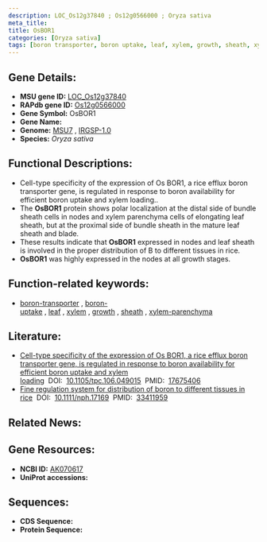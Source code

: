 ```yaml
---
description: LOC_Os12g37840 ; Os12g0566000 ; Oryza sativa
meta_title:
title: OsBOR1
categories: [Oryza sativa]
tags: [boron transporter, boron uptake, leaf, xylem, growth, sheath, xylem parenchyma]
---
```


## Gene Details:
- **MSU gene ID:** [LOC_Os12g37840](http://rice.uga.edu/cgi-bin/ORF_infopage.cgi?orf=LOC_Os12g37840)  
- **RAPdb gene ID:** [Os12g0566000](https://rapdb.dna.affrc.go.jp/locus/?name=Os12g0566000)  
- **Gene Symbol:** OsBOR1
- **Gene Name:**
- **Genome:**  [MSU7](http://rice.uga.edu/)&nbsp;,&nbsp;[IRGSP-1.0](https://rapdb.dna.affrc.go.jp/download/irgsp1.html)
- **Species:** *Oryza sativa*

## Functional Descriptions:
   - Cell-type specificity of the expression of Os BOR1, a rice efflux boron transporter gene, is regulated in response to boron availability for efficient boron uptake and xylem loading..
   - The **OsBOR1** protein shows polar localization at the distal side of bundle sheath cells in nodes and xylem parenchyma cells of elongating leaf sheath, but at the proximal side of bundle sheath in the mature leaf sheath and blade.
   - These results indicate that **OsBOR1** expressed in nodes and leaf sheath is involved in the proper distribution of B to different tissues in rice.
   - **OsBOR1** was highly expressed in the nodes at all growth stages.

## Function-related keywords:
   - [boron-transporter](/tags/boron-transporter/)&nbsp;,&nbsp;[boron-uptake](/tags/boron-uptake/)&nbsp;,&nbsp;[leaf](/tags/leaf/)&nbsp;,&nbsp;[xylem](/tags/xylem/)&nbsp;,&nbsp;[growth](/tags/growth/)&nbsp;,&nbsp;[sheath](/tags/sheath/)&nbsp;,&nbsp;[xylem-parenchyma](/tags/xylem-parenchyma/)

## Literature:
   - [Cell-type specificity of the expression of Os BOR1, a rice efflux boron transporter gene, is regulated in response to boron availability for efficient boron uptake and xylem loading](https://www.doi.org/10.1105/tpc.106.049015)&nbsp;&nbsp;DOI:&nbsp;&nbsp;[10.1105/tpc.106.049015](https://www.doi.org/10.1105/tpc.106.049015)&nbsp;&nbsp;PMID:&nbsp;&nbsp;[17675406](https://pubmed.ncbi.nlm.nih.gov/17675406/)
   - [Fine regulation system for distribution of boron to different tissues in rice](https://www.doi.org/10.1111/nph.17169)&nbsp;&nbsp;DOI:&nbsp;&nbsp;[10.1111/nph.17169](https://www.doi.org/10.1111/nph.17169)&nbsp;&nbsp;PMID:&nbsp;&nbsp;[33411959](https://pubmed.ncbi.nlm.nih.gov/33411959/)

## Related News:

## Gene Resources:
- **NCBI ID:**  [AK070617](http://www.ncbi.nlm.nih.gov/nuccore/AK070617)
- **UniProt accessions:** [](https://www.uniprot.org/uniprotkb//entry)

## Sequences:
- **CDS Sequence:**
- **Protein Sequence:**
